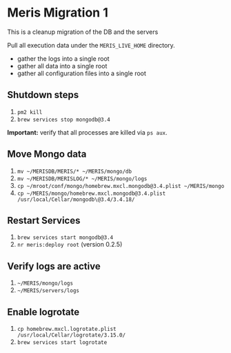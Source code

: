 # Meris Migration 1
This is a cleanup migration of the DB and the servers

Pull all execution data under the `MERIS_LIVE_HOME` directory.
- gather the logs into a single root
- gather all data into a single root
- gather all configuration files into a single root

## Shutdown steps
1. `pm2 kill`
2. `brew services stop mongodb@3.4`

**Important:** verify that all processes are killed via `ps aux`.

## Move Mongo data
1. `mv ~/MERISDB/MERIS/* ~/MERIS/mongo/db`
2. `mv ~/MERISDB/MERISLOG/* ~/MERIS/mongo/logs`
3. `cp ~/mroot/conf/mongo/homebrew.mxcl.mongodb@3.4.plist ~/MERIS/mongo`
3. `cp ~/MERIS/mongo/homebrew.mxcl.mongodb@3.4.plist /usr/local/Cellar/mongodb\@3.4/3.4.18/`

## Restart Services
1. `brew services start mongodb@3.4`
2. `nr meris:deploy root` (version 0.2.5)

## Verify logs are active
1. `~/MERIS/mongo/logs`
2. `~/MERIS/servers/logs`

## Enable logrotate
1. `cp homebrew.mxcl.logrotate.plist /usr/local/Cellar/logrotate/3.15.0/`
2. `brew services start logrotate`
